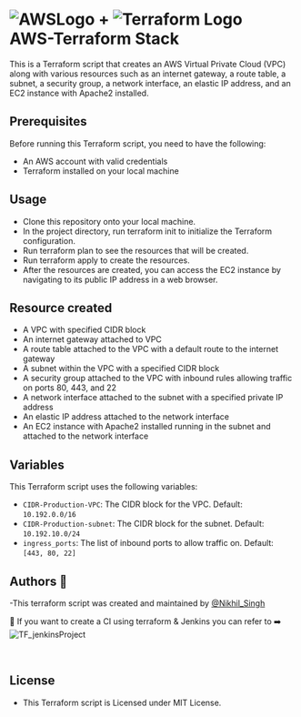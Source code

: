 # ![AWSLogo](https://github.com/Nikhil-Singh25/Images_logos/blob/main/pngwing.com.png) + ![Terraform Logo](https://github.com/Nikhil-Singh25/Images_logos/blob/main/pngwing.com%20(1).png)     <br/>  AWS-Terraform Stack  
This is a Terraform script that creates an AWS Virtual Private Cloud (VPC) along with various resources such as an internet gateway, a route table, a subnet, a security group, a network interface, an elastic IP address, and an EC2 instance with Apache2 installed.

## Prerequisites

Before running this Terraform script, you need to have the following:

* An AWS account with valid credentials
* Terraform installed on your local machine

## Usage
   * Clone this repository onto your local machine.
   * In the project directory, run terraform init to initialize the Terraform configuration.
   * Run terraform plan to see the resources that will be created.
   * Run terraform apply to create the resources.
   * After the resources are created, you can access the EC2 instance by navigating to its public IP address in a web browser.

## Resource created
   * A VPC with specified CIDR block
   * An internet gateway attached to VPC
   * A route table attached to the VPC with a default route to the internet gateway
   * A subnet within the VPC with a specified CIDR block
   * A security group attached to the VPC with inbound rules allowing traffic on ports 80, 443, and 22
   * A network interface attached to the subnet with a specified private IP address
   * An elastic IP address attached to the network interface
   * An EC2 instance with Apache2 installed running in the subnet and attached to the network interface

## Variables 
   This Terraform script uses the following variables:
   * `CIDR-Production-VPC`: The CIDR block for the VPC. Default: `10.192.0.0/16`
   * `CIDR-Production-subnet`: The CIDR block for the subnet. Default: `10.192.10.0/24`
   * `ingress_ports`: The list of inbound ports to allow traffic on. Default: `[443, 80, 22]`
## Authors :memo:


-This terraform script was created and maintained by [@Nikhil_Singh](https://github.com/Nikhil-Singh25)

 :triangular_flag_on_post: If you want to create a CI using terraform & Jenkins you can refer to :arrow_right: ![TF_jenkinsProject]()

</br>

## License

* This Terraform script is Licensed under MIT  License.

